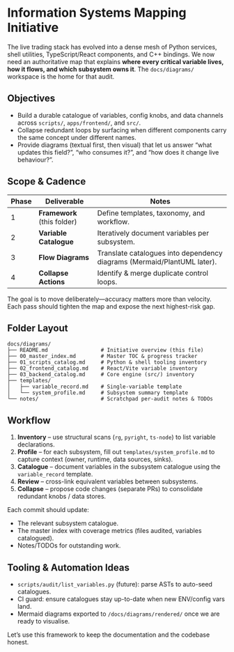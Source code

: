 # Information Systems Mapping Initiative

The live trading stack has evolved into a dense mesh of Python services, shell utilities, TypeScript/React components, and C++ bindings. We now need an authoritative map that explains **where every critical variable lives, how it flows, and which subsystem owns it**. The `docs/diagrams/` workspace is the home for that audit.

## Objectives
- Build a durable catalogue of variables, config knobs, and data channels across `scripts/`, `apps/frontend/`, and `src/`.
- Collapse redundant loops by surfacing when different components carry the same concept under different names.
- Provide diagrams (textual first, then visual) that let us answer “what updates this field?”, “who consumes it?”, and “how does it change live behaviour?”.

## Scope & Cadence
| Phase | Deliverable | Notes |
| --- | --- | --- |
| 1 | **Framework** (this folder) | Define templates, taxonomy, and workflow. |
| 2 | **Variable Catalogue** | Iteratively document variables per subsystem. |
| 3 | **Flow Diagrams** | Translate catalogues into dependency diagrams (Mermaid/PlantUML later). |
| 4 | **Collapse Actions** | Identify & merge duplicate control loops. |

The goal is to move deliberately—accuracy matters more than velocity. Each pass should tighten the map and expose the next highest-risk gap.

## Folder Layout
```
docs/diagrams/
├── README.md                 # Initiative overview (this file)
├── 00_master_index.md        # Master TOC & progress tracker
├── 01_scripts_catalog.md     # Python & shell tooling inventory
├── 02_frontend_catalog.md    # React/Vite variable inventory
├── 03_backend_catalog.md     # Core engine (src/) inventory
├── templates/
│   ├── variable_record.md    # Single-variable template
│   └── system_profile.md     # Subsystem summary template
└── notes/                    # Scratchpad per-audit notes & TODOs
```

## Workflow
1. **Inventory** – use structural scans (`rg`, `pyright`, `ts-node`) to list variable declarations.
2. **Profile** – for each subsystem, fill out `templates/system_profile.md` to capture context (owner, runtime, data sources, sinks).
3. **Catalogue** – document variables in the subsystem catalogue using the `variable_record` template.
4. **Review** – cross-link equivalent variables between subsystems.
5. **Collapse** – propose code changes (separate PRs) to consolidate redundant knobs / data stores.

Each commit should update:
- The relevant subsystem catalogue.
- The master index with coverage metrics (files audited, variables catalogued).
- Notes/TODOs for outstanding work.

## Tooling & Automation Ideas
- `scripts/audit/list_variables.py` (future): parse ASTs to auto-seed catalogues.
- CI guard: ensure catalogues stay up-to-date when new ENV/config vars land.
- Mermaid diagrams exported to `/docs/diagrams/rendered/` once we are ready to visualise.

Let’s use this framework to keep the documentation and the codebase honest.
